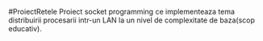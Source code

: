 #ProiectRetele
Proiect socket programming ce implementeaza tema distribuirii procesarii intr-un LAN la un nivel de complexitate de baza(scop educativ).
